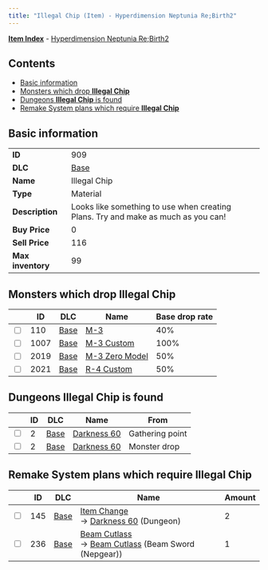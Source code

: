 ```yaml
---
title: "Illegal Chip (Item) - Hyperdimension Neptunia Re;Birth2"
---
```


[**Item Index**](/neptunia/rb2/item/index.html) - [Hyperdimension Neptunia Re;Birth2](/neptunia/rb2)

## Contents

- [Basic information](#basic-information)
- [Monsters which drop **Illegal Chip**](#monsters-which-drop-illegal-chip)
- [Dungeons **Illegal Chip** is found](#dungeons-illegal-chip-is-found)
- [Remake System plans which require **Illegal Chip**](#remake-system-plans-which-require-illegal-chip)

## Basic information

|   |   |
| -- | -- |
| **ID** | 909 |
| **DLC** | [Base](/neptunia/rb2/dlc/0-base.html) |
| **Name** | Illegal Chip |
| **Type** | Material |
| **Description** | Looks like something to use when creating Plans. Try and make as much as you can! |
| **Buy Price** | 0 |
| **Sell Price** | 116 |
| **Max inventory** | 99 |

## Monsters which drop **Illegal Chip**

|    | ID | DLC | Name | Base drop rate |
| -- | -- | --- | ---- | -------------- |
| <input type="checkbox" id="rb2-monster-0-110" class="trackbox" /> | 110 | [Base](/neptunia/rb2/dlc/0-base.html) | [M-3](/neptunia/rb2/monster/0-110-m-3.html) | 40% |
| <input type="checkbox" id="rb2-monster-0-1007" class="trackbox" /> | 1007 | [Base](/neptunia/rb2/dlc/0-base.html) | [M-3 Custom](/neptunia/rb2/monster/0-1007-m-3-custom.html) | 100% |
| <input type="checkbox" id="rb2-monster-0-2019" class="trackbox" /> | 2019 | [Base](/neptunia/rb2/dlc/0-base.html) | [M-3 Zero Model](/neptunia/rb2/monster/0-2019-m-3-zero-model.html) | 50% |
| <input type="checkbox" id="rb2-monster-0-2021" class="trackbox" /> | 2021 | [Base](/neptunia/rb2/dlc/0-base.html) | [R-4 Custom](/neptunia/rb2/monster/0-2021-r-4-custom.html) | 50% |

## Dungeons **Illegal Chip** is found

|    | ID | DLC | Name | From |
| -- | -- | --- | ---- | ---- |
| <input type="checkbox" id="rb2-dungeon-0-2" class="trackbox" /> | 2 | [Base](/neptunia/rb2/dlc/0-base.html) | [Darkness 60](/neptunia/rb2/dungeon/0-2-darkness-60.html) | Gathering point |
| <input type="checkbox" id="rb2-dungeon-0-2" class="trackbox" /> | 2 | [Base](/neptunia/rb2/dlc/0-base.html) | [Darkness 60](/neptunia/rb2/dungeon/0-2-darkness-60.html) | Monster drop |

## Remake System plans which require **Illegal Chip**

|    | ID | DLC | Name | Amount |
| -- | -- | --- | ---- | ------ |
| <input type="checkbox" id="rb2-remake-0-145" class="trackbox" /> | 145 | [Base](/neptunia/rb2/dlc/0-base.html) | [Item Change](/neptunia/rb2/remake/0-145-item-change.html)<br />→ [Darkness 60](/neptunia/rb2/dungeon/0-2-darkness-60.html) (Dungeon) | 2 |
| <input type="checkbox" id="rb2-remake-0-236" class="trackbox" /> | 236 | [Base](/neptunia/rb2/dlc/0-base.html) | [Beam Cutlass](/neptunia/rb2/remake/0-236-beam-cutlass.html)<br />→ [Beam Cutlass](/neptunia/rb2/item/0-1103-beam-cutlass.html) (Beam Sword (Nepgear)) | 1 |
